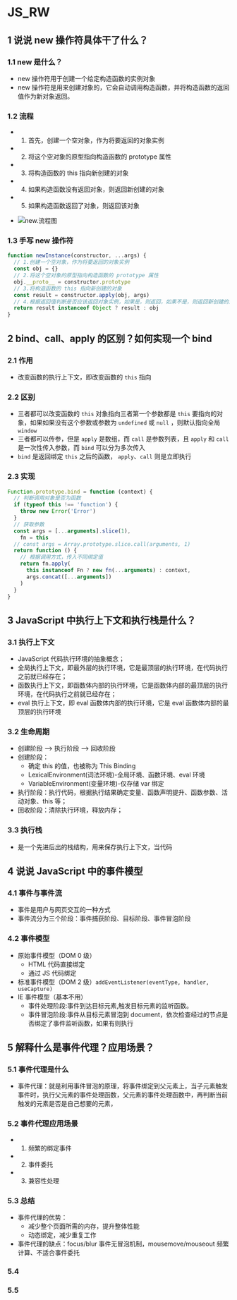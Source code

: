 # JS_RW

## 1 说说 new 操作符具体干了什么？

### 1.1 new 是什么？

- new 操作符用于创建一个给定构造函数的实例对象
- new 操作符是用来创建对象的，它会自动调用构造函数，并将构造函数的返回值作为新对象返回。

### 1.2 流程

- 1. 首先，创建一个空对象，作为将要返回的对象实例
- 2. 将这个空对象的原型指向构造函数的 prototype 属性
- 3. 将构造函数的 this 指向新创建的对象
- 4. 如果构造函数没有返回对象，则返回新创建的对象
- 5. 如果构造函数返回了对象，则返回该对象

- ![new.流程图](../../public/image.png)

### 1.3 手写 new 操作符

```js
function newInstance(constructor, ...args) {
  // 1.创建一个空对象，作为将要返回的对象实例
  const obj = {}
  // 2.将这个空对象的原型指向构造函数的 prototype 属性
  obj.__proto__ = constructor.prototype
  // 3.将构造函数的 this 指向新创建的对象
  const result = constructor.apply(obj, args)
  // 4.根据返回值判断是否应该返回对象实例，如果是，则返回，如果不是，则返回新创建的对象实例
  return result instanceof Object ? result : obj
}
```

## 2 bind、call、apply 的区别？如何实现一个 bind

### 2.1 作用

- 改变函数的执行上下文，即改变函数的 `this` 指向

### 2.2 区别

- 三者都可以改变函数的 `this` 对象指向三者第一个参数都是 `this` 要指向的对象，如果如果没有这个参数或参数为 `undefined` 或 `null` ，则默认指向全局 `window`
- 三者都可以传参，但是 `apply` 是数组，而 `call` 是参数列表，且 `apply` 和 `call` 是一次性传入参数，而 `bind` 可以分为多次传入
- `bind` 是返回绑定 `this` 之后的函数， `apply`、`call` 则是立即执行

### 2.3 实现

```js
Function.prototype.bind = function (context) {
  // 判断调用对象是否为函数
  if (typeof this !== 'function') {
    throw new Error('Error')
  }
  // 获取参数
  const args = [...arguments].slice(1),
    fn = this
  // const args = Array.prototype.slice.call(arguments, 1)
  return function () {
    // 根据调用方式，传入不同绑定值
    return fn.apply(
      this instanceof Fn ? new fn(...arguments) : context,
      args.concat([...arguments])
    )
  }
}
```

## 3 JavaScript 中执行上下文和执行栈是什么？

### 3.1 执行上下文

- JavaScript 代码执行环境的抽象概念；
- 全局执行上下文，即最外层的执行环境，它是最顶层的执行环境，在代码执行之前就已经存在；
- 函数执行上下文，即函数体内部的执行环境，它是函数体内部的最顶层的执行环境，在代码执行之前就已经存在；
- eval 执行上下文，即 eval 函数体内部的执行环境，它是 eval 函数体内部的最顶层的执行环境

### 3.2 生命周期

- 创建阶段 --> 执行阶段 --> 回收阶段
- 创建阶段：
  - 确定 this 的值，也被称为 This Binding
  - LexicalEnvironment(词法环境)-全局环境、函数环境、eval 环境
  - VariableEnvironment(变量环境)-仅存储 var 绑定
- 执行阶段：执行代码，根据执行结果确定变量、函数声明提升、函数参数、活动对象、this 等；
- 回收阶段：清除执行环境，释放内存；

### 3.3 执行栈

- 是一个先进后出的栈结构，用来保存执行上下文，当代码

## 4 说说 JavaScript 中的事件模型

### 4.1 事件与事件流

- 事件是用户与网页交互的一种方式
- 事件流分为三个阶段：事件捕获阶段、目标阶段、事件冒泡阶段

### 4.2 事件模型

- 原始事件模型（DOM 0 级）
  - HTML 代码直接绑定
  - 通过 JS 代码绑定
- 标准事件模型（DOM 2 级）`addEventListener(eventType, handler, useCapture)`
- IE 事件模型（基本不用）
  - 事件处理阶段:事件到达目标元素,触发目标元素的监听函数。
  - 事件冒泡阶段:事件从目标元素冒泡到 document，依次检查经过的节点是否绑定了事件监听函数，如果有则执行

## 5 解释什么是事件代理？应用场景？

### 5.1 事件代理是什么

- 事件代理：就是利用事件冒泡的原理，将事件绑定到父元素上，当子元素触发事件时，执行父元素的事件处理函数，父元素的事件处理函数中，再判断当前触发的元素是否是自己想要的元素，

### 5.2 事件代理应用场景

- 1. 频繁的绑定事件
- 2. 事件委托
- 3. 兼容性处理

### 5.3 总结

- 事件代理的优势：
  - 减少整个页面所需的内存，提升整体性能
  - 动态绑定，减少重复工作
- 事件代理的缺点：focus/blur 事件无冒泡机制，mousemove/mouseout 频繁计算、不适合事件委托

### 5.4

### 5.5

```js

```
